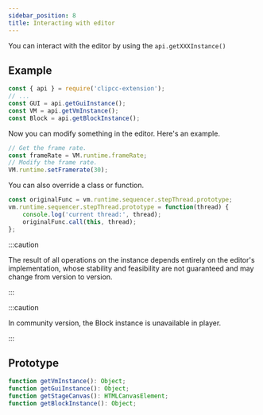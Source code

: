 ```yaml
---
sidebar_position: 8
title: Interacting with editor
---
```


You can interact with the editor by using the ``api.getXXXInstance()``

## Example
```javascript
const { api } = require('clipcc-extension');
// ...
const GUI = api.getGuiInstance();
const VM = api.getVmInstance();
const Block = api.getBlockInstance();
```
Now you can modify something in the editor. Here's an example.
```javascript
// Get the frame rate.
const frameRate = VM.runtime.frameRate;
// Modify the frame rate.
VM.runtime.setFramerate(30);
```
You can also override a class or function.
```javascript
const originalFunc = vm.runtime.sequencer.stepThread.prototype;
vm.runtime.sequencer.stepThread.prototype = function(thread) {
    console.log('current thread:', thread);
    originalFunc.call(this, thread);
};
```
:::caution

The result of all operations on the instance depends entirely on the editor's implementation, whose stability and feasibility are not guaranteed and may change from version to version.

:::

:::caution

In community version, the Block instance is unavailable in player.

:::

## Prototype

```javascript
function getVmInstance(): Object;
function getGuiInstance(): Object;
function getStageCanvas(): HTMLCanvasElement;
function getBlockInstance(): Object;
```
